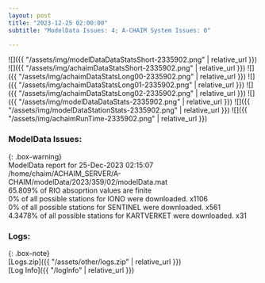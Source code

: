```yaml
---
layout: post
title: "2023-12-25 02:00:00"
subtitle: "ModelData Issues: 4; A-CHAIM System Issues: 0"

---
```


![]({{ "/assets/img/modelDataDataStatsShort-2335902.png" | relative_url }})
![]({{ "/assets/img/achaimDataStatsShort-2335902.png" | relative_url }})
![]({{ "/assets/img/achaimDataStatsLong00-2335902.png" | relative_url }})
![]({{ "/assets/img/achaimDataStatsLong01-2335902.png" | relative_url }})
![]({{ "/assets/img/achaimDataStatsLong02-2335902.png" | relative_url }})
![]({{ "/assets/img/modelDataDataStats-2335902.png" | relative_url }})
![]({{ "/assets/img/modelDataStationStats-2335902.png" | relative_url }})
![]({{ "/assets/img/achaimRunTime-2335902.png" | relative_url }})


### ModelData Issues:  
  
{: .box-warning}  
 ModelData report for 25-Dec-2023 02:15:07   
 /home/chaim/ACHAIM_SERVER/A-CHAIM/modelData/2023/359/02/modelData.mat   
 65.809% of RIO absoprtion values are finite   
 0% of all possible stations for IONO were downloaded. x1106   
 0% of all possible stations for SENTINEL were downloaded. x561   
 4.3478% of all possible stations for KARTVERKET were downloaded. x31   
  


### Logs:  
  
{: .box-note}  
[Logs.zip]({{ "/assets/other/logs.zip" | relative_url }})  
[Log Info]({{ "/logInfo" | relative_url }})  
